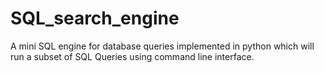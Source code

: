 # SQL_search_engine
A mini SQL engine for database queries implemented in python which will run a subset of SQL Queries using command line interface.
